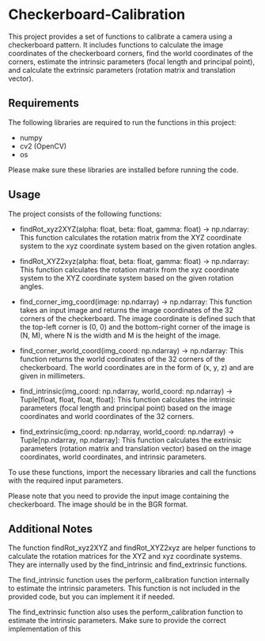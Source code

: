 # Checkerboard-Calibration

This project provides a set of functions to calibrate a camera using a checkerboard pattern. It includes functions to calculate the image coordinates of the checkerboard corners, find the world coordinates of the corners, estimate the intrinsic parameters (focal length and principal point), and calculate the extrinsic parameters (rotation matrix and translation vector).

## Requirements
The following libraries are required to run the functions in this project:

* numpy
* cv2 (OpenCV)
* os

Please make sure these libraries are installed before running the code.

## Usage
The project consists of the following functions:

- findRot_xyz2XYZ(alpha: float, beta: float, gamma: float) -> np.ndarray: This function calculates the rotation matrix from the XYZ coordinate system to the xyz coordinate system based on the given rotation angles.

- findRot_XYZ2xyz(alpha: float, beta: float, gamma: float) -> np.ndarray: This function calculates the rotation matrix from the xyz coordinate system to the XYZ coordinate system based on the given rotation angles.

- find_corner_img_coord(image: np.ndarray) -> np.ndarray: This function takes an input image and returns the image coordinates of the 32 corners of the checkerboard. The image coordinate is defined such that the top-left corner is (0, 0) and the bottom-right corner of the image is (N, M), where N is the width and M is the height of the image.

- find_corner_world_coord(img_coord: np.ndarray) -> np.ndarray: This function returns the world coordinates of the 32 corners of the checkerboard. The world coordinates are in the form of (x, y, z) and are given in millimeters.

- find_intrinsic(img_coord: np.ndarray, world_coord: np.ndarray) -> Tuple[float, float, float, float]: This function calculates the intrinsic parameters (focal length and principal point) based on the image coordinates and world coordinates of the 32 corners.

- find_extrinsic(img_coord: np.ndarray, world_coord: np.ndarray) -> Tuple[np.ndarray, np.ndarray]: This function calculates the extrinsic parameters (rotation matrix and translation vector) based on the image coordinates, world coordinates, and intrinsic parameters.

To use these functions, import the necessary libraries and call the functions with the required input parameters. 

Please note that you need to provide the input image containing the checkerboard. The image should be in the BGR format.

## Additional Notes
The function findRot_xyz2XYZ and findRot_XYZ2xyz are helper functions to calculate the rotation matrices for the XYZ and xyz coordinate systems. They are internally used by the find_intrinsic and find_extrinsic functions.

The find_intrinsic function uses the perform_calibration function internally to estimate the intrinsic parameters. This function is not included in the provided code, but you can implement it if needed.

The find_extrinsic function also uses the perform_calibration function to estimate the intrinsic parameters. Make sure to provide the correct implementation of this
